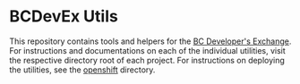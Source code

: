 # BCDevEx Utils

This repository contains tools and helpers for the [BC Developer's Exchange]. 
For instructions and documentations on each of the individual utilities, visit 
the respective directory root of each project. For instructions on deploying
the utilities, see the [openshift] directory.

[BC Developer's Exchange]: https://github.com/BCDevExchange/devex
[openshift]: openshift/
